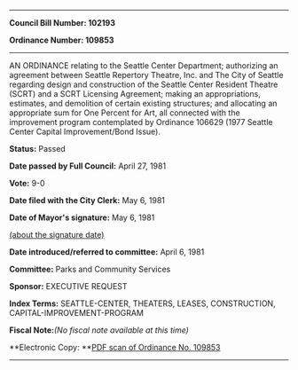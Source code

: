 

********

**Council Bill Number: 102193**
   
**Ordinance Number: 109853**
********

 AN ORDINANCE relating to the Seattle Center Department; authorizing an agreement between Seattle Repertory Theatre, Inc. and The City of Seattle regarding design and construction of the Seattle Center Resident Theatre (SCRT) and a SCRT Licensing Agreement; making an appropriations, estimates, and demolition of certain existing structures; and allocating an appropriate sum for One Percent for Art, all connected with the improvement program contemplated by Ordinance 106629 (1977 Seattle Center Capital Improvement/Bond Issue).

**Status:** Passed
   
**Date passed by Full Council:** April 27, 1981
   
**Vote:** 9-0
   
**Date filed with the City Clerk:** May 6, 1981
   
**Date of Mayor's signature:** May 6, 1981
   
[(about the signature date)](/~public/approvaldate.htm)
   
   
   
**Date introduced/referred to committee:** April 6, 1981
   
**Committee:** Parks and Community Services
   
**Sponsor:** EXECUTIVE REQUEST
   
   
**Index Terms:** SEATTLE-CENTER, THEATERS, LEASES, CONSTRUCTION, CAPITAL-IMPROVEMENT-PROGRAM

**Fiscal Note:**_(No fiscal note available at this time)_

**Electronic Copy: **[PDF scan of Ordinance No. 109853](/~archives/Ordinances/Ord_109853.pdf)

********

